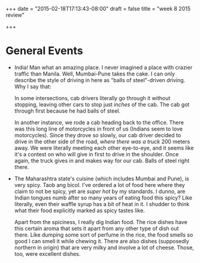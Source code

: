 +++
date = "2015-02-18T17:13:43-08:00"
draft = false
title = "week 8 2015 review"

+++

# General Events
- India! Man what an amazing place. I never imagined a place with
  crazier traffic than Manila. Well, Mumbai-Pune takes the cake. I can
  only describe the style of driving in here as "balls of
  steel"-driven driving. Why I say that:

  In some intersections, cab drivers literally go through it without
  stopping, leaving other cars to stop just *inches* of the cab. The
  cab got through first because he had balls of steel.

  In another instance, we rode a cab heading back to the office. There
  was this long line of motorcycles in front of us (Indians seem to
  love motorcycles). Since they drove so slowly, our cab driver
  decided to drive in the other side of the road, *where there was a
  truck* 200 meters away. We were literally meeting each other
  eye-to-eye, and it seems like it's a contest on who will give in
  first to drive in the shoulder. Once again, the truck gives in and
  makes way for our cab. Balls of steel right there.

- The Maharashtra state's cuisine (which includes Mumbai and Pune), is
  very spicy. Taob ang bicol. I've ordered a lot of food here where
  they claim to not be spicy, yet are *super hot* by my standards. I
  dunno, are Indian tongues numb after so many years of eating food
  this spicy? Like literally, even their waffle syrup has a bit of
  heat in it. I shudder to think what their food explicitly marked as
  spicy tastes like.

  Apart from the spiciness, I really dig Indian food. The rice dishes
  have this certain aroma that sets it apart from any other type of
  dish out there. Like dumping some sort of perfume in the rice, the
  food smells so good I can smell it while chewing it. There are also
  dishes (supposedly northern in origin) that are very milky
  and involve a lot of cheese. Those, too, were excellent dishes.
